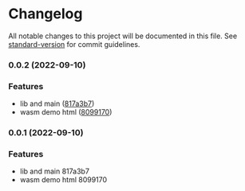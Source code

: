 # Changelog

All notable changes to this project will be documented in this file. See [standard-version](https://github.com/conventional-changelog/standard-version) for commit guidelines.

### 0.0.2 (2022-09-10)


### Features

* lib and main ([817a3b7](https://github.com/chalermporn/rust-wasm-app/commit/817a3b7e7b68d6bb5fcd597db18b4457d985d0ec))
* wasm demo html ([8099170](https://github.com/chalermporn/rust-wasm-app/commit/80991706c16b9424bebbaaa45142095a23a27673))

### 0.0.1 (2022-09-10)


### Features

* lib and main 817a3b7
* wasm demo html 8099170
